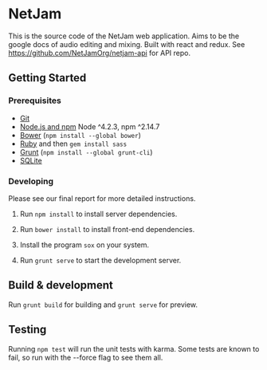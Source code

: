 # NetJam

This is the source code of the NetJam web application. Aims to be the google docs of audio editing and mixing. Built with react and redux. See https://github.com/NetJamOrg/netjam-api for API repo.

## Getting Started

### Prerequisites

- [Git](https://git-scm.com/)
- [Node.js and npm](nodejs.org) Node ^4.2.3, npm ^2.14.7
- [Bower](bower.io) (`npm install --global bower`)
- [Ruby](https://www.ruby-lang.org) and then `gem install sass`
- [Grunt](http://gruntjs.com/) (`npm install --global grunt-cli`)
- [SQLite](https://www.sqlite.org/quickstart.html)

### Developing

Please see our final report for more detailed instructions.

1. Run `npm install` to install server dependencies.

2. Run `bower install` to install front-end dependencies.

3. Install the program `sox` on your system.

3. Run `grunt serve` to start the development server.

## Build & development

Run `grunt build` for building and `grunt serve` for preview.

## Testing

Running `npm test` will run the unit tests with karma. Some tests are known to fail, so run with the --force flag to see them all.
